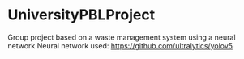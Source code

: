 # UniversityPBLProject
Group project based on a waste management system using a neural network
Neural network used: https://github.com/ultralytics/yolov5
